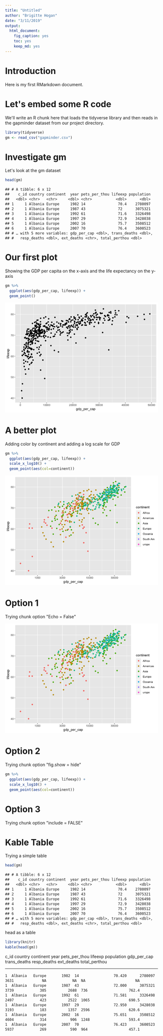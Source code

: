 ```yaml
---
title: "Untitled"
author: "Brigitte Hogan"
date: "3/11/2019"
output: 
  html_document: 
    fig_caption: yes
    toc: yes
    keep_md: yes
---
```


# Introduction

Here is my first RMarkdown document.

# Let's embed some R code

We'll write an R chunk here that loads the tidyverse library and then reads in the gapminder dataset from our project directory.  


```r
library(tidyverse)
gm <- read_csv("gapminder.csv")
```

# Investigate gm

Let's look at the gm dataset


```r
head(gm)
```

```
## # A tibble: 6 x 12
##    c_id country continent  year pets_per_thou lifeexp population
##   <dbl> <chr>   <chr>     <dbl> <chr>           <dbl>      <dbl>
## 1     1 Albania Europe     1982 14               70.4    2780097
## 2     1 Albania Europe     1987 43               72      3075321
## 3     1 Albania Europe     1992 61               71.6    3326498
## 4     1 Albania Europe     1997 29               72.9    3428038
## 5     1 Albania Europe     2002 16               75.7    3508512
## 6     1 Albania Europe     2007 70               76.4    3600523
## # … with 5 more variables: gdp_per_cap <dbl>, trans_deaths <dbl>,
## #   resp_deaths <dbl>, ext_deaths <chr>, total_perthou <dbl>
```

# Our first plot

Showing the GDP per capita on the x-axis and the life expectancy on the y-axis


```r
gm %>%
  ggplot(aes(gdp_per_cap, lifeexp)) +
  geom_point()
```

![](Rmd_with_meta_files/figure-html/unnamed-chunk-3-1.png)<!-- -->

# A better plot

Adding color by continent and adding a log scale for GDP


```r
gm %>%
  ggplot(aes(gdp_per_cap, lifeexp)) +
  scale_x_log10() +
  geom_point(aes(col=continent))
```

![Life Expectancy by log GDP](Rmd_with_meta_files/figure-html/unnamed-chunk-4-1.png)

# Option 1

Trying chunk option "Echo = False"

![Life Expectancy by log GDP](Rmd_with_meta_files/figure-html/unnamed-chunk-5-1.png)

# Option 2

Trying chunk option "fig.show = hide"


```r
gm %>%
  ggplot(aes(gdp_per_cap, lifeexp)) +
  scale_x_log10() +
  geom_point(aes(col=continent))
```

# Option 3

Trying chunk option "include = FALSE"




# Kable Table

Trying a simple table


```r
head(gm)
```

```
## # A tibble: 6 x 12
##    c_id country continent  year pets_per_thou lifeexp population
##   <dbl> <chr>   <chr>     <dbl> <chr>           <dbl>      <dbl>
## 1     1 Albania Europe     1982 14               70.4    2780097
## 2     1 Albania Europe     1987 43               72      3075321
## 3     1 Albania Europe     1992 61               71.6    3326498
## 4     1 Albania Europe     1997 29               72.9    3428038
## 5     1 Albania Europe     2002 16               75.7    3508512
## 6     1 Albania Europe     2007 70               76.4    3600523
## # … with 5 more variables: gdp_per_cap <dbl>, trans_deaths <dbl>,
## #   resp_deaths <dbl>, ext_deaths <chr>, total_perthou <dbl>
```

head as a table

```r
library(knitr)
kable(head(gm))
```



 c_id  country   continent    year  pets_per_thou    lifeexp   population   gdp_per_cap   trans_deaths   resp_deaths  ext_deaths    total_perthou
-----  --------  ----------  -----  --------------  --------  -----------  ------------  -------------  ------------  -----------  --------------
    1  Albania   Europe       1982  14                70.420      2780097          3631             NA            NA  NA                       NA
    1  Albania   Europe       1987  43                72.000      3075321          3739            305          2688  736                   762.4
    1  Albania   Europe       1992  61                71.581      3326498          2497            423          2522  1065                  690.5
    1  Albania   Europe       1997  29                72.950      3428038          3193            183          1357  2596                  620.6
    1  Albania   Europe       2002  16                75.651      3508512          4604            314           906  1248                  593.4
    1  Albania   Europe       2007  70                76.423      3600523          5937            269           590  964                   457.1

